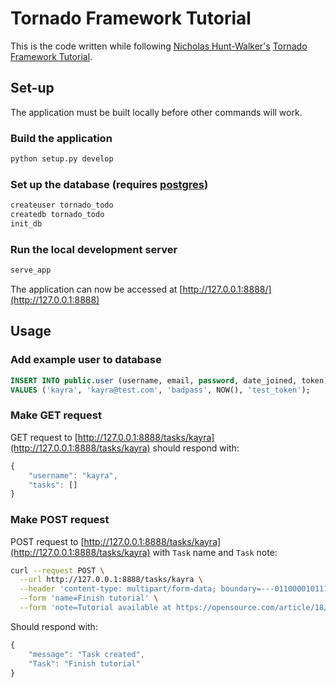 # Tornado Framework Tutorial

This is the code written while following [Nicholas Hunt-Walker's](https://opensource.com/users/nhuntwalker) [Tornado Framework Tutorial](https://opensource.com/article/18/6/tornado-framework).

## Set-up

The application must be built locally before other commands will work.

### Build the application

```bash
python setup.py develop
```

### Set up the database (requires [postgres](http://www.postgresqltutorial.com/install-postgresql/))

```bash
createuser tornado_todo
createdb tornado_todo
init_db
```

### Run the local development server

```python
serve_app
```

The application can now be accessed at [http://127.0.0.1:8888/](http://127.0.0.1:8888)

## Usage

### Add example user to database

```sql
INSERT INTO public.user (username, email, password, date_joined, token) 
VALUES ('kayra', 'kayra@test.com', 'badpass', NOW(), 'test_token');
```

### Make GET request

GET request to [http://127.0.0.1:8888/tasks/kayra](http://127.0.0.1:8888/tasks/kayra) should respond with:

```javascript
{
	"username": "kayra",
	"tasks": []
}
```

### Make POST request

POST request to [http://127.0.0.1:8888/tasks/kayra](http://127.0.0.1:8888/tasks/kayra) with `Task` name and `Task` note:

```bash
curl --request POST \
  --url http://127.0.0.1:8888/tasks/kayra \
  --header 'content-type: multipart/form-data; boundary=---011000010111000001101001' \
  --form 'name=Finish tutorial' \
  --form 'note=Tutorial available at https://opensource.com/article/18/6/tornado-framework'
```

Should respond with:

```javascript
{
	"message": "Task created",
	"Task": "Finish tutorial"
}
```